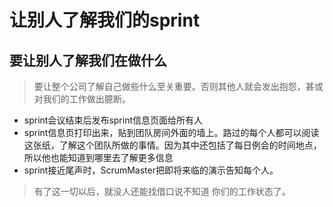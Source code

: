 # 让别人了解我们的sprint



## 要让别人了解我们在做什么
> 要让整个公司了解自己做些什么至关重要。否则其他人就会发出抱怨，甚或对我们的工作做出臆断。
- sprint会议结束后发布sprint信息页面给所有人
- sprint信息页打印出来，贴到团队房间外面的墙上。路过的每个人都可以阅读这张纸，了解这个团队所做的事情。因为其中还包括了每日例会的时间地点，所以他也能知道到哪里去了解更多信息
- sprint接近尾声时，ScrumMaster把即将来临的演示告知每个人。
> 有了这一切以后，就没人还能找借口说不知道 你们的工作状态了。